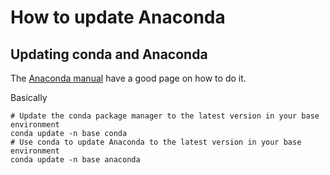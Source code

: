 # How to update Anaconda

## Updating conda and Anaconda

The [Anaconda manual](https://docs.anaconda.com/free/anaconda/install/update-version/#:~:text=Updating%20all%20packages%20in%20the,using%20the%20--all%20tag.&text=Using%20the%20--all%20flag,the%20latest%20version%2C%20if%20possible.) have a good page on how to do it.

Basically
```
# Update the conda package manager to the latest version in your base environment
conda update -n base conda
# Use conda to update Anaconda to the latest version in your base environment
conda update -n base anaconda
```

